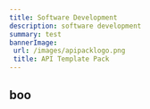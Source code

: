 ```yaml
---
title: Software Development
description: software development
summary: test
bannerImage:
 url: /images/apipacklogo.png
 title: API Template Pack
---
```


## boo
